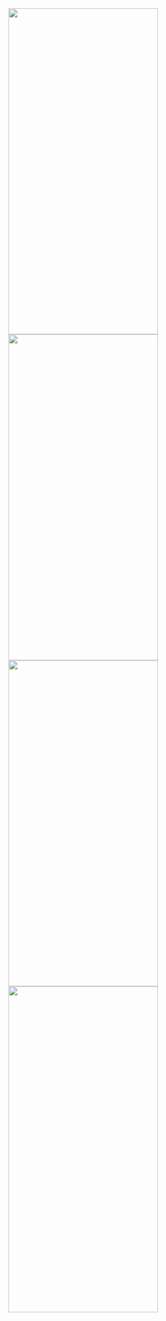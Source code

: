 <img src="https://github.com/user-attachments/assets/e847f320-bdc9-4a4f-a978-24b0f3eecb26" width="300" height="650" />
<img src="https://github.com/user-attachments/assets/c3e9ee8a-e7d9-4f86-b27f-72e624db5b02" width="300" height="650" />
<img src="https://github.com/user-attachments/assets/0d63fc3f-c4d2-448b-940d-4a295c1f1d02" width="300" height="650" />
<img src="https://github.com/user-attachments/assets/30df44d8-0bb2-47d7-b7ee-699aea3909a7" width="300" height="650" />

